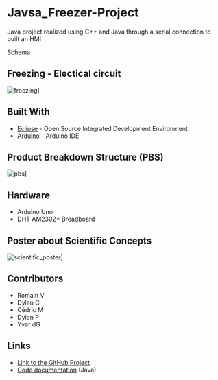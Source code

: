 # Javsa_Freezer-Project
Java project realized using C++ and Java through a serial connection to built an HMI

Schema

## Freezing - Electical circuit
![freezing](https://user-images.githubusercontent.com/19567048/32007194-211caf8a-b9a9-11e7-978b-ff77a4d70e12.png)]

## Built With

* [Eclipse](https://www.eclipse.org/home/index.php) - Open Source Integrated Development Environment
* [Arduino](https://www.arduino.cc/en/Main/Software) - Arduino IDE

## Product Breakdown Structure (PBS)
![pbs](https://user-images.githubusercontent.com/19567048/32003285-e2060ada-b99e-11e7-9f9f-4595a1f316c3.png)]

## Hardware

* Arduino Uno
* DHT AM2302* Breadboard

## Poster about Scientific Concepts
![scientific_poster](https://user-images.githubusercontent.com/19567048/32003321-f4b828fc-b99e-11e7-9a24-0948ef97e621.PNG)]

## Contributors

* Romain V
* Dylan C
* Cédric M
* Dylan P
* Yvar dG

## Links

* [Link to the GitHub Project](https://github.com/DylanCa/Freezer-Project)
* [Code documentation](https://dylanca.github.io/Freezer-Project/) (Java) 

